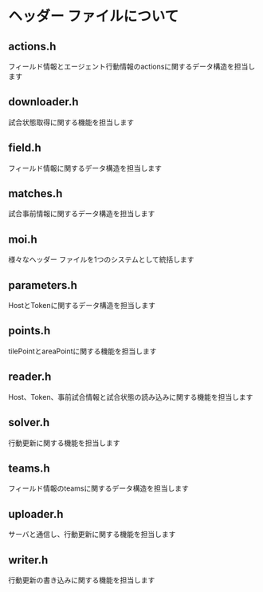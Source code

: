 # ヘッダー ファイルについて
## actions.h
フィールド情報とエージェント行動情報のactionsに関するデータ構造を担当します
## downloader.h
試合状態取得に関する機能を担当します
## field.h
フィールド情報に関するデータ構造を担当します
## matches.h
試合事前情報に関するデータ構造を担当します
## moi.h
様々なヘッダー ファイルを1つのシステムとして統括します
## parameters.h
HostとTokenに関するデータ構造を担当します
## points.h
tilePointとareaPointに関する機能を担当します
## reader.h
Host、Token、事前試合情報と試合状態の読み込みに関する機能を担当します
## solver.h
行動更新に関する機能を担当します
## teams.h
フィールド情報のteamsに関するデータ構造を担当します
## uploader.h
サーバと通信し、行動更新に関する機能を担当します
## writer.h
行動更新の書き込みに関する機能を担当します